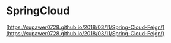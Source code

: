 # SpringCloud

[https://supawer0728.github.io/2018/03/11/Spring-Cloud-Feign/](https://supawer0728.github.io/2018/03/11/Spring-Cloud-Feign/)

